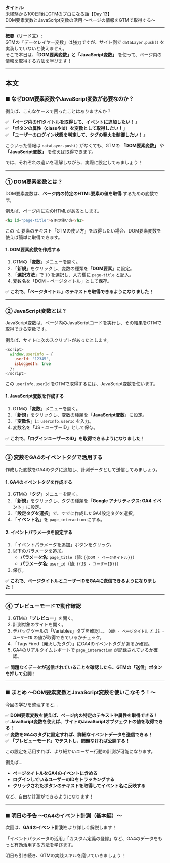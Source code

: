 **タイトル:**  
未経験から100日後にGTMのプロになる話【Day 13】  
DOM要素変数とJavaScript変数の活用 〜ページの情報をGTMで取得する〜

---

**概要（リード文）:**  
GTMの「データレイヤー変数」は強力ですが、サイト側で `dataLayer.push()` を実装していないと使えません。  
そこで本日は、**「DOM要素変数」と「JavaScript変数」** を使って、ページ内の情報を取得する方法を学びます！

---

## **本文**

### ■ なぜDOM要素変数やJavaScript変数が必要なのか？

例えば、こんなケースで困ったことはありませんか？

✅ **「ページ内のH1タイトルを取得して、イベントに追加したい！」**  
✅ **「ボタンの属性（classやid）を変数として取得したい！」**  
✅ **「ユーザーのログイン状態を判定して、タグの発火を制御したい！」**  

こういった情報は `dataLayer.push()` がなくても、GTMの **「DOM要素変数」** や **「JavaScript変数」** を使えば取得できます。

では、それぞれの違いを理解しながら、実際に設定してみましょう！

---

### **① DOM要素変数とは？**

DOM要素変数は、**ページ内の特定のHTML要素の値を取得** するための変数です。

例えば、ページ内に次のHTMLがあるとします。
```html
<h1 id="page-title">GTMの使い方</h1>
```
この `h1` 要素のテキスト「GTMの使い方」を取得したい場合、DOM要素変数を使えば簡単に取得できます。

#### **1. DOM要素変数を作成する**

1. GTMの「**変数**」メニューを開く。
2. 「**新規**」をクリックし、変数の種類を「**DOM要素**」に設定。
3. 「**選択方法**」で `ID` を選択し、入力欄に `page-title` と記入。
4. 変数名を「DOM - ページタイトル」として保存。

✅ **これで、「ページタイトル」のテキストを取得できるようになりました！**

---

### **② JavaScript変数とは？**

JavaScript変数は、ページ内のJavaScriptコードを実行し、その結果をGTMで取得できる変数です。

例えば、サイトに次のスクリプトがあったとします。
```javascript
<script>
  window.userInfo = {
    userId: '12345',
    isLoggedIn: true
  };
</script>
```
この `userInfo.userId` をGTMで取得するには、JavaScript変数を使います。

#### **1. JavaScript変数を作成する**

1. GTMの「**変数**」メニューを開く。
2. 「**新規**」をクリックし、変数の種類を「**JavaScript変数**」に設定。
3. 「**変数名**」に `userInfo.userId` を入力。
4. 変数名を「JS - ユーザーID」として保存。

✅ **これで、「ログインユーザーのID」を取得できるようになりました！**

---

### **③ 変数をGA4のイベントタグで活用する**

作成した変数をGA4のタグに追加し、計測データとして送信してみましょう。

#### **1. GA4のイベントタグを作成する**

1. GTMの「**タグ**」メニューを開く。
2. 「**新規**」をクリックし、タグの種類を「**Google アナリティクス: GA4 イベント**」に設定。
3. 「**設定タグを選択**」で、すでに作成したGA4設定タグを選択。
4. 「**イベント名**」を `page_interaction` にする。

#### **2. イベントパラメータを設定する**

1. 「イベントパラメータを追加」ボタンをクリック。
2. 以下のパラメータを追加。
   - **パラメータ名:** `page_title`（値: `{{DOM - ページタイトル}}`）
   - **パラメータ名:** `user_id`（値: `{{JS - ユーザーID}}`）
3. 保存。

✅ **これで、ページタイトルとユーザーIDをGA4に送信できるようになりました！**

---

### **④ プレビューモードで動作確認**

1. GTMの「**プレビュー**」を開く。
2. 計測対象のサイトを開く。
3. デバッグツールの「Variables」タブを確認し、 `DOM - ページタイトル` と `JS - ユーザーID` の値が取得できているかチェック。
4. 「Tags Fired（発火したタグ）」にGA4のイベントタグがあるか確認。
5. GA4のリアルタイムレポートで `page_interaction` が記録されているか確認。

✅ **問題なくデータが送信されていることを確認したら、GTMの「送信」ボタンを押して公開！**

---

### **■ まとめ 〜DOM要素変数とJavaScript変数を使いこなそう！〜**

今回の学びを整理すると…

✅ **DOM要素変数を使えば、ページ内の特定のテキストや属性を取得できる！**  
✅ **JavaScript変数を使えば、サイトのJavaScriptオブジェクトの値を取得できる！**  
✅ **変数をGA4のタグに設定すれば、詳細なイベントデータを送信できる！**  
✅ **「プレビューモード」でテストし、問題なければ公開する！**  

この設定を活用すれば、より細かいユーザー行動の計測が可能になります。

例えば…
- **ページタイトルをGA4のイベントに含める**
- **ログインしているユーザーのIDをトラッキングする**
- **クリックされたボタンのテキストを取得してイベント名に反映する**

など、自由な計測ができるようになります！

---

### **■ 明日の予告 〜GA4のイベント計測（基本編）〜**

次回は、**GA4のイベント計測**をより詳しく解説します！

「イベントパラメータの活用」「カスタム定義の登録」など、GA4のデータをもっと有効活用する方法を学びます。

明日も引き続き、GTMの実践スキルを磨いていきましょう！

